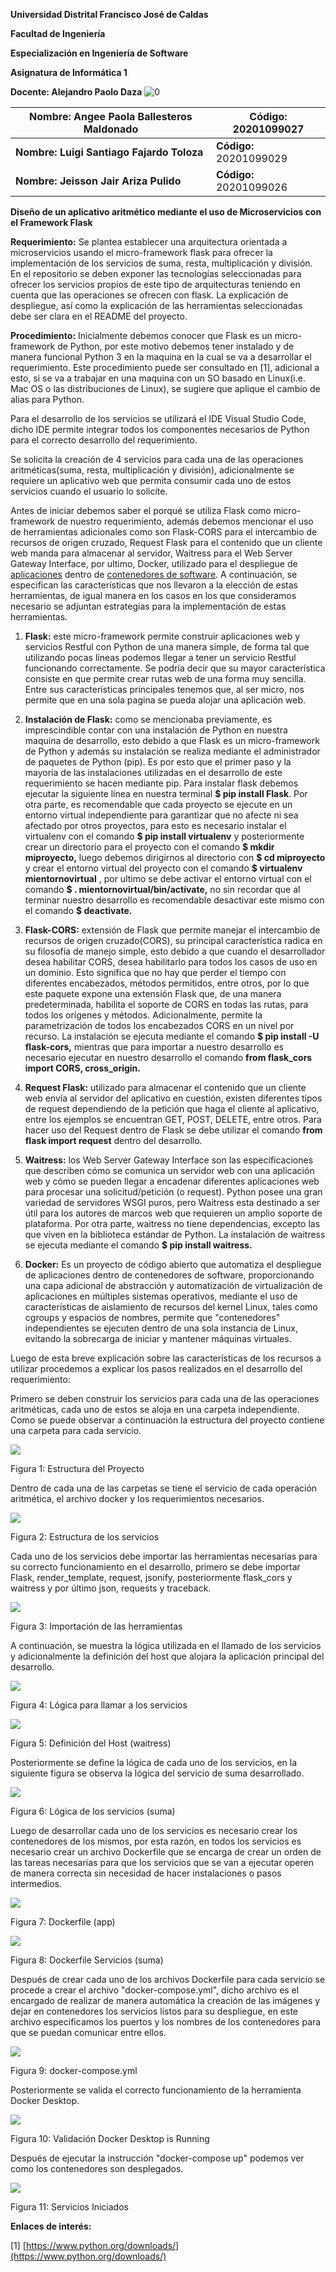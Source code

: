 **Universidad Distrital Francisco José de Caldas**

**Facultad de Ingeniería**

**Especialización en Ingeniería de Software**

**Asignatura de Informática 1**

**Docente: Alejandro Paolo Daza**
  ![0](https://raw.githubusercontent.com/lsfajardot/microservicios/master/0.png)

| **Nombre: Angee Paola Ballesteros Maldonado** | **Código: 20201099027** |
| --- | --- |
| **Nombre: Luigi Santiago Fajardo Toloza** | **Código:** 20201099029 |
| **Nombre: Jeisson Jair Ariza Pulido** | **Código:** 20201099026 |

**Diseño de un aplicativo aritmético mediante el uso de Microservicios con el Framework Flask**

**Requerimiento:** Se plantea establecer una arquitectura orientada a microservicios usando el micro-framework flask para ofrecer la implementación de los servicios de suma, resta, multiplicación y división. En el repositorio se deben exponer las tecnologías seleccionadas para ofrecer los servicios propios de este tipo de arquitecturas teniendo en cuenta que las operaciones se ofrecen con flask. La explicación de despliegue, así como la explicación de las herramientas seleccionadas debe ser clara en el README del proyecto.

**Procedimiento:** Inicialmente debemos conocer que Flask es un micro-framework de Python, por este motivo debemos tener instalado y de manera funcional Python 3 en la maquina en la cual se va a desarrollar el requerimiento. Este procedimiento puede ser consultado en [1], adicional a esto, si se va a trabajar en una maquina con un SO basado en Linux(i.e. Mac OS o las distribuciones de Linux), se sugiere que aplique el cambio de alias para Python.

Para el desarrollo de los servicios se utilizará el IDE Visual Studio Code, dicho IDE permite integrar todos los componentes necesarios de Python para el correcto desarrollo del requerimiento.

Se solicita la creación de 4 servicios para cada una de las operaciones aritméticas(suma, resta, multiplicación y división), adicionalmente se requiere un aplicativo web que permita consumir cada uno de estos servicios cuando el usuario lo solicite.

Antes de iniciar debemos saber el porqué se utiliza Flask como micro-framework de nuestro requerimiento, además debemos mencionar el uso de herramientas adicionales como son Flask-CORS para el intercambio de recursos de origen cruzado, Request Flask para el contenido que un cliente web manda para almacenar al servidor, Waitress para el Web Server Gateway Interface, por ultimo, Docker, utilizado para el despliegue de [aplicaciones](https://es.wikipedia.org/wiki/Aplicaci%C3%B3n_inform%C3%A1tica) dentro de [contenedores de software](https://es.wikipedia.org/wiki/Contenedores_de_software). A continuación, se especifican las características que nos llevaron a la elección de estas herramientas, de igual manera en los casos en los que consideramos necesario se adjuntan estrategias para la implementación de estas herramientas.

1. **Flask:** este micro-framework permite construir aplicaciones web y servicios Restful con Python de una manera simple, de forma tal que utilizando pocas líneas podemos llegar a tener un servicio Restful funcionando correctamente. Se podría decir que su mayor característica consiste en que permite crear rutas web de una forma muy sencilla. Entre sus características principales tenemos que, al ser micro, nos permite que en una sola pagina se pueda alojar una aplicación web.
  1. **Instalación de Flask:** como se mencionaba previamente, es imprescindible contar con una instalación de Python en nuestra maquina de desarrollo, esto debido a que Flask es un micro-framework de Python y además su instalación se realiza mediante el administrador de paquetes de Python (pip). Es por esto que el primer paso y la mayoría de las instalaciones utilizadas en el desarrollo de este requerimiento se hacen mediante pip. Para instalar flask debemos ejecutar la siguiente línea en nuestra terminal **$ pip install Flask**. Por otra parte, es recomendable que cada proyecto se ejecute en un entorno virtual independiente para garantizar que no afecte ni sea afectado por otros proyectos, para esto es necesario instalar el virtualenv con el comando **$ pip install virtualenv** y posteriormente crear un directorio para el proyecto con el comando **$ mkdir miproyecto,** luego debemos dirigirnos al directorio con **$ cd miproyecto** y crear el entorno virtual del proyecto con el comando **$ virtualenv mientornovirtual** , por ultimo se debe activar el entorno virtual con el comando **$ . mientornovirtual/bin/actívate,** no sin recordar que al terminar nuestro desarrollo es recomendable desactivar este mismo con el comando **$ deactivate.**

1. **Flask-CORS:** extensión de Flask que permite manejar el intercambio de recursos de origen cruzado(CORS), su principal característica radica en su filosofía de manejo simple, esto debido a que cuando el desarrollador desea habilitar CORS, desea habilitarlo para todos los casos de uso en un dominio. Esto significa que no hay que perder el tiempo con diferentes encabezados, métodos permitidos, entre otros, por lo que este paquete expone una extensión Flask que, de una manera predeterminada, habilita el soporte de CORS en todas las rutas, para todos los orígenes y métodos. Adicionalmente, permite la parametrización de todos los encabezados CORS en un nivel por recurso. La instalación se ejecuta mediante el comando **$ pip install -U flask-cors,** mientras que para importar a nuestro desarrollo es necesario ejecutar en nuestro desarrollo el comando **from flask\_cors import CORS, cross\_origin.**

1. **Request Flask:** utilizado para almacenar el contenido que un cliente web envía al servidor del aplicativo en cuestión, existen diferentes tipos de request dependiendo de la petición que haga el cliente al aplicativo, entre los ejemplos se encuentran GET, POST, DELETE, entre otros. Para hacer uso del Request dentro de Flask se debe utilizar el comando **from flask import request** dentro del desarrollo.

1. **Waitress:** los Web Server Gateway Interface son las especificaciones que describen cómo se comunica un servidor web con una aplicación web y cómo se pueden llegar a encadenar diferentes aplicaciones web para procesar una solicitud/petición (o request). Python posee una gran variedad de servidores WSGI puros, pero Waitress esta destinado a ser útil para los autores de marcos web que requieren un amplio soporte de plataforma. Por otra parte, waitress no tiene dependencias, excepto las que viven en la biblioteca estándar de Python. La instalación de waitress se ejecuta mediante el comando **$ pip install waitress.**

1. **Docker:** Es un proyecto de código abierto que automatiza el despliegue de aplicaciones dentro de contenedores de software, proporcionando una capa adicional de abstracción y automatización de virtualización de aplicaciones en múltiples sistemas operativos, mediante el uso de características de aislamiento de recursos del kernel Linux, tales como cgroups y espacios de nombres, permite que &quot;contenedores&quot; independientes se ejecuten dentro de una sola instancia de Linux, evitando la sobrecarga de iniciar y mantener máquinas virtuales.

Luego de esta breve explicación sobre las características de los recursos a utilizar procedemos a explicar los pasos realizados en el desarrollo del requerimiento:

Primero se deben construir los servicios para cada una de las operaciones aritméticas, cada uno de estos se aloja en una carpeta independiente. Como se puede observar a continuación la estructura del proyecto contiene una carpeta para cada servicio.

![](RackMultipart20200420-4-1nezcsg_html_4ca9f2e4c3aab60e.png)

Figura 1: Estructura del Proyecto

Dentro de cada una de las carpetas se tiene el servicio de cada operación aritmética, el archivo docker y los requerimientos necesarios.

![](RackMultipart20200420-4-1nezcsg_html_d39707ffec41dace.png)

Figura 2: Estructura de los servicios

Cada uno de los servicios debe importar las herramientas necesarias para su correcto funcionamiento en el desarrollo, primero se debe importar Flask, render\_template, request, jsonify, posteriormente flask\_cors y waitress y por último json, requests y traceback.

![](RackMultipart20200420-4-1nezcsg_html_16fcba40cb275508.png)

Figura 3: Importación de las herramientas

A continuación, se muestra la lógica utilizada en el llamado de los servicios y adicionalmente la definición del host que alojara la aplicación principal del desarrollo.

![](RackMultipart20200420-4-1nezcsg_html_4762d689a8e51103.png)

Figura 4: Lógica para llamar a los servicios

![](RackMultipart20200420-4-1nezcsg_html_57f56728bcda30af.png)

Figura 5: Definición del Host (waitress)

Posteriormente se define la lógica de cada uno de los servicios, en la siguiente figura se observa la lógica del servicio de suma desarrollado.

![](RackMultipart20200420-4-1nezcsg_html_90ab2a000c147d7c.png)

Figura 6: Lógica de los servicios (suma)

Luego de desarrollar cada uno de los servicios es necesario crear los contenedores de los mismos, por esta razón, en todos los servicios es necesario crear un archivo Dockerfile que se encarga de crear un orden de las tareas necesarias para que los servicios que se van a ejecutar operen de manera correcta sin necesidad de hacer instalaciones o pasos intermedios.

![](RackMultipart20200420-4-1nezcsg_html_b40bf373b1f1b6c1.png)

Figura 7: Dockerfile (app)

![](RackMultipart20200420-4-1nezcsg_html_f3edc54f5a6f5046.png)

Figura 8: Dockerfile Servicios (suma)

Después de crear cada uno de los archivos Dockerfile para cada servicio se procede a crear el archivo &quot;docker-compose.yml&quot;, dicho archivo es el encargado de realizar de manera automática la creación de las imágenes y dejar en contenedores los servicios listos para su despliegue, en este archivo especificamos los puertos y los nombres de los contenedores para que se puedan comunicar entre ellos.

![](RackMultipart20200420-4-1nezcsg_html_63aa4501f8e7de1a.png)

Figura 9: docker-compose.yml

Posteriormente se valida el correcto funcionamiento de la herramienta Docker Desktop.

![](RackMultipart20200420-4-1nezcsg_html_22095078fdfd2a8.png)

Figura 10: Validación Docker Desktop is Running

Después de ejecutar la instrucción &quot;docker-compose up&quot; podemos ver como los contenedores son desplegados.

![](RackMultipart20200420-4-1nezcsg_html_d354fea0bb98fa21.png)

Figura 11: Servicios Iniciados

**Enlaces de interés:**

[1] [https://www.python.org/downloads/](https://www.python.org/downloads/)

